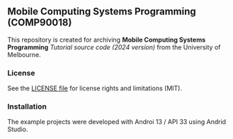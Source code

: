 ## Mobile Computing Systems Programming (COMP90018)
This repository is created for archiving **Mobile Computing Systems Programming** *Tutorial source code (2024 version)* from the University of Melbourne.

### License
See the [LICENSE file](./LICENSE.md) for license rights and limitations (MIT).

### Installation
The example projects were developed with Androi 13 / API 33 using Andrid Studio.
